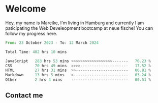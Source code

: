 # Welcome

Hey, my name is Mareike, I'm living in Hamburg and currently I am paticipating the Web Develeopment bootcamp at neue fische!
You can follow my progress here.

<!--START_SECTION:waka-->

```rust
From: 23 October 2023 - To: 12 March 2024

Total Time: 402 hrs 10 mins

JavaScript   283 hrs 53 mins >>>>>>>>>>>>>>>>>>-------   70.23 %
CSS          70 hrs 49 mins  >>>>---------------------   17.52 %
HTML         27 hrs 31 mins  >>-----------------------   06.81 %
Markdown     13 hrs 5 mins   >------------------------   03.24 %
Other        2 hrs 4 mins    -------------------------   00.51 %
```

<!--END_SECTION:waka-->

## Contact me



